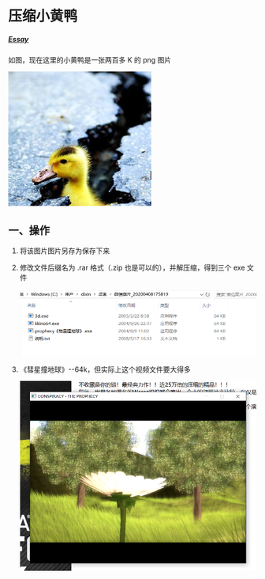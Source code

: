 # 压缩小黄鸭

##### [Essay](https://dixinl.github.io/Essay/)

如图，现在这里的小黄鸭是一张两百多 K 的 png 图片

![1334590260_3343](images/1334590260_3343.png)

## 一、操作

1. 将该图片图片另存为保存下来

2. 修改文件后缀名为 .rar 格式（.zip 也是可以的），并解压缩，得到三个 exe 文件

   ![1587353037859](images/1587353037859.png)

3. 《彗星撞地球》--64k，但实际上这个视频文件要大得多

   ![1587354021570](images/1587354021570.png)